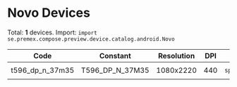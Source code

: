 # Novo Devices

Total: **1** devices. Import: `import se.premex.compose.preview.device.catalog.android.Novo`

| Code | Constant | Resolution | DPI | Compose Spec | Preview Usage |
|------|----------|------------|-----|-------------|---------------|
| t596_dp_n_37m35 | T596_DP_N_37M35 | 1080x2220 | 440 | `spec:width=1080px,height=2220px,dpi=440` | `@Preview(device = Novo.T596_DP_N_37M35)` |

<!-- Generated automatically. Do not edit manually. -->
